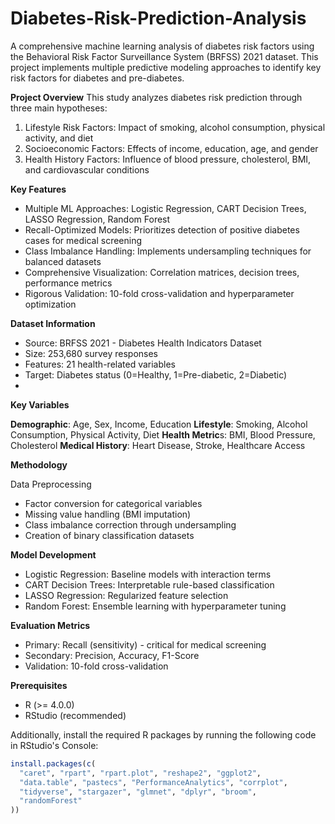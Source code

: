 # Diabetes-Risk-Prediction-Analysis

A comprehensive machine learning analysis of diabetes risk factors using the Behavioral Risk Factor Surveillance System (BRFSS) 2021 dataset. This project implements multiple predictive modeling approaches to identify key risk factors for diabetes and pre-diabetes.

**Project Overview**
This study analyzes diabetes risk prediction through three main hypotheses:

1. Lifestyle Risk Factors: Impact of smoking, alcohol consumption, physical activity, and diet
2. Socioeconomic Factors: Effects of income, education, age, and gender
3. Health History Factors: Influence of blood pressure, cholesterol, BMI, and cardiovascular conditions

**Key Features**

- Multiple ML Approaches: Logistic Regression, CART Decision Trees, LASSO Regression, Random Forest
- Recall-Optimized Models: Prioritizes detection of positive diabetes cases for medical screening
- Class Imbalance Handling: Implements undersampling techniques for balanced datasets
- Comprehensive Visualization: Correlation matrices, decision trees, performance metrics
- Rigorous Validation: 10-fold cross-validation and hyperparameter optimization

**Dataset Information**
- Source: BRFSS 2021 - Diabetes Health Indicators Dataset
- Size: 253,680 survey responses
- Features: 21 health-related variables
- Target: Diabetes status (0=Healthy, 1=Pre-diabetic, 2=Diabetic)
- 
**Key Variables**

**Demographic**: Age, Sex, Income, Education
**Lifestyle**: Smoking, Alcohol Consumption, Physical Activity, Diet
**Health Metric**s: BMI, Blood Pressure, Cholesterol
**Medical History**: Heart Disease, Stroke, Healthcare Access

**Methodology**

Data Preprocessing

- Factor conversion for categorical variables
- Missing value handling (BMI imputation)
- Class imbalance correction through undersampling
- Creation of binary classification datasets

**Model Development**
- Logistic Regression: Baseline models with interaction terms
- CART Decision Trees: Interpretable rule-based classification
- LASSO Regression: Regularized feature selection
- Random Forest: Ensemble learning with hyperparameter tuning

**Evaluation Metrics**

- Primary: Recall (sensitivity) - critical for medical screening
- Secondary: Precision, Accuracy, F1-Score
- Validation: 10-fold cross-validation


**Prerequisites**

- R (>= 4.0.0)
- RStudio (recommended)

Additionally, install the required R packages by running the following code in RStudio's Console:

```r
install.packages(c(
  "caret", "rpart", "rpart.plot", "reshape2", "ggplot2",
  "data.table", "pastecs", "PerformanceAnalytics", "corrplot",
  "tidyverse", "stargazer", "glmnet", "dplyr", "broom",
  "randomForest"
))

